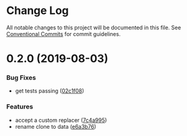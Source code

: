 # Change Log

All notable changes to this project will be documented in this file.
See [Conventional Commits](https://conventionalcommits.org) for commit guidelines.

# 0.2.0 (2019-08-03)


### Bug Fixes

* get tests passing ([02c1f08](https://github.com/rzane/apollo-link-upload/commit/02c1f08))


### Features

* accept a custom replacer ([7c4a995](https://github.com/rzane/apollo-link-upload/commit/7c4a995))
* rename clone to data ([e6a3b76](https://github.com/rzane/apollo-link-upload/commit/e6a3b76))
